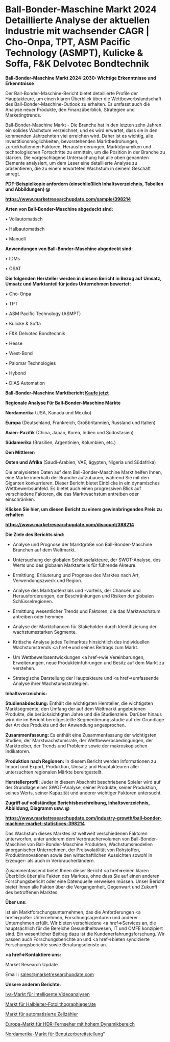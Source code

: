 # Ball-Bonder-Maschine Markt 2024 Detaillierte Analyse der aktuellen Industrie mit wachsender CAGR | Cho-Onpa, TPT, ASM Pacific Technology (ASMPT), Kulicke & Soffa, F&K Delvotec Bondtechnik

<strong>Ball-Bonder-Maschine Markt 2024-2030: Wichtige Erkenntnisse und Erkenntnisse</strong>

Der Ball-Bonder-Maschine-Bericht bietet detaillierte Profile der Hauptakteure, um einen klaren Überblick über die Wettbewerbslandschaft des Ball-Bonder-Maschine-Outlook zu erhalten. Es umfasst auch die Analyse neuer Produkte, den Finanzüberblick, Strategien und Marketingtrends.

Ball-Bonder-Maschine Markt - Die Branche hat in den letzten zehn Jahren ein solides Wachstum verzeichnet, und es wird erwartet, dass sie in den kommenden Jahrzehnten viel erreichen wird. Daher ist es wichtig, alle Investitionsmöglichkeiten, bevorstehenden Marktbedrohungen, zurückhaltenden Faktoren, Herausforderungen, Marktdynamiken und technologischen Fortschritte zu ermitteln, um die Position in der Branche zu stärken. Die vorgeschlagene Untersuchung hat alle oben genannten Elemente analysiert, um dem Leser eine detaillierte Analyse zu präsentieren, die zu einem erwarteten Wachstum in seinem Geschäft anregt.



<strong><b>PDF-Beispielkopie anfordern (einschließlich Inhaltsverzeichnis, Tabellen und Abbildungen) @ </b></strong>

<strong><a href=https://www.marketresearchupdate.com/sample/398214>

<strong>https://www.marketresearchupdate.com/sample/398214</u></a></strong></strong>



<strong>Arten von Ball-Bonder-Maschine abgedeckt sind:</strong>

• Vollautomatisch

• Halbautomatisch

• Manuell



<strong>Anwendungen von Ball-Bonder-Maschine abgedeckt sind:</strong>

• IDMs

• OSAT



<strong>Die folgenden Hersteller werden in diesem Bericht in Bezug auf Umsatz, Umsatz und Marktanteil für jedes Unternehmen bewertet:</strong>

• Cho-Onpa

• TPT

• ASM Pacific Technology (ASMPT)

• Kulicke & Soffa

• F&K Delvotec Bondtechnik

• Hesse

• West-Bond

• Palomar Technologies

• Hybond

• DIAS Automation



<strong>Ball-Bonder-Maschine Marktbericht <a href=https://www.marketresearchupdate.com/buynow/398214>Kaufe jetzt</a></strong>



<strong>Regionale Analyse Für Ball-Bonder-Maschine Märkte</strong>



<strong>Nordamerika</strong> (USA, Kanada und Mexiko)



<strong>Europa</strong> (Deutschland, Frankreich, Großbritannien, Russland und Italien)



<strong>Asien-Pazifik</strong> (China, Japan, Korea, Indien und Südostasien)



<strong>Südamerika</strong> (Brasilien, Argentinien, Kolumbien, etc.)



<strong>Den Mittleren</strong> 

<strong>Osten und Afrika</strong> (Saudi-Arabien, VAE, ägypten, Nigeria und Südafrika)

Die analysierten Daten auf dem Ball-Bonder-Maschine Markt helfen Ihnen, eine Marke innerhalb der Branche aufzubauen, während Sie mit den Giganten konkurrieren. Dieser Bericht bietet Einblicke in ein dynamisches Wettbewerbsumfeld. Es bietet auch einen progressiven Blick auf verschiedene Faktoren, die das Marktwachstum antreiben oder einschränken.



<strong>Klicken Sie hier, um diesen Bericht zu einem gewinnbringenden Preis zu erhalten
</strong>

<strong><a href=https://www.marketresearchupdate.com/discount/398214>https://www.marketresearchupdate.com/discount/398214</b></u></strong></a>



<strong>Die Ziele des Berichts sind:</strong>

- Analyse und Prognose der Marktgröße von Ball-Bonder-Maschine Branchen auf dem Weltmarkt.

- Untersuchung der globalen Schlüsselakteure, der SWOT-Analyse, des Werts und des globalen Marktanteils für führende Akteure.

- Ermittlung, Erläuterung und Prognose des Marktes nach Art, Verwendungszweck und Region.

- Analyse des Marktpotenzials und -vorteils, der Chancen und Herausforderungen, der Beschränkungen und Risiken der globalen Schlüsselregionen.

- Ermittlung wesentlicher Trends und Faktoren, die das Marktwachstum antreiben oder hemmen.

- Analyse der Marktchancen für Stakeholder durch Identifizierung der wachstumsstarken Segmente.

- Kritische Analyse jedes Teilmarktes hinsichtlich des individuellen Wachstumstrends <a href=>und</a> seines Beitrags zum Markt.

- Um Wettbewerbsentwicklungen <a href=>wie</a> Vereinbarungen, Erweiterungen, neue Produkteinführungen und Besitz auf dem Markt zu verstehen.

- Strategische Darstellung der Hauptakteure und <a href=>umfas</a>sende Analyse ihrer Wachstumsstrategien.



<strong>Inhaltsverzeichnis:</strong>



<strong>Studienabdeckung:</strong> Enthält die wichtigsten Hersteller, die wichtigsten Marktsegmente, den Umfang der auf dem Weltmarkt angebotenen Produkte, die berücksichtigten Jahre und die Studienziele. Darüber hinaus wird die im Bericht bereitgestellte Segmentierungsstudie auf der Grundlage der Art des Produkts und der Anwendung angesprochen.



<strong>Zusammenfassung:</strong> Es enthält eine Zusammenfassung der wichtigsten Studien, der Marktwachstumsrate, der Wettbewerbsbedingungen, der Markttreiber, der Trends und Probleme sowie der makroskopischen Indikatoren.



<strong>Produktion nach Regionen:</strong> In diesem Bericht werden Informationen zu Import und Export, Produktion, Umsatz und Hauptakteuren aller untersuchten regionalen Märkte bereitgestellt.



<strong>Herstellerprofil:</strong> Jeder in diesem Abschnitt beschriebene Spieler wird auf der Grundlage einer SWOT-Analyse, seiner Produkte, seiner Produktion, seines Werts, seiner Kapazität und anderer wichtiger Faktoren untersucht.



<strong><b>Zugriff auf vollständige Berichtsbeschreibung, Inhaltsverzeichnis, Abbildung, Diagramm usw. @ </b></strong>

<strong><a href=https://www.marketresearchupdate.com/industry-growth/ball-bonder-machine-market-statistices-398214>https://www.marketresearchupdate.com/industry-growth/ball-bonder-machine-market-statistices-398214</a></strong>

Das Wachstum dieses Marktes ist weltweit verschiedenen Faktoren unterworfen, unter anderem dem Verbrauchervolumen von Ball-Bonder-Maschine von Ball-Bonder-Maschine Produkten, Wachstumsmodellen anorganischer Unternehmen, der Preisvolatilität von Rohstoffen, Produktinnovationen sowie den wirtschaftlichen Aussichten sowohl in Erzeuger- als auch in Verbraucherländern.

Zusammenfassend bietet Ihnen dieser Bericht <a href=>einen</a> klaren Überblick über alle Fakten des Marktes, ohne dass Sie auf einen anderen Forschungsbericht oder eine Datenquelle verweisen müssen. Unser Bericht bietet Ihnen alle Fakten über die Vergangenheit, Gegenwart und Zukunft des betroffenen Marktes.



<strong>Über uns:</strong>

 ist ein Marktforschungsunternehmen, das die Anforderungen <a href=>großer</a> Unternehmen, Forschungsagenturen und anderer Unternehmen erfüllt. Wir bieten verschiedene <a href=>Services</a> an, die hauptsächlich für die Bereiche Gesundheitswesen, IT und CMFE konzipiert sind. Ein wesentlicher Beitrag dazu ist die Kundenerfahrungsforschung. Wir passen auch Forschungsberichte an und <a href=>bieten</a> syndizierte Forschungsberichte sowie Beratungsdienste an.



<strong><a href=>Kontaktiere uns:</a></strong>

Market Research Update

Email : sales@marketresearchupdate.com



<strong>Unsere anderen Berichte:</strong>

<a href=https://www.linkedin.com/pulse/intelligent-video-analytics-iva-market-analysis-understanding>Iva-Markt für intelligente Videoanalysen</a>

<a href=https://www.linkedin.com/pulse/semiconductor-photolithography-equipment-market-outlooks>Markt für Halbleiter-Fotolithographiegeräte</a>

<a href=https://www.linkedin.com/pulse/automated-cell-counters-market-size>Markt für automatisierte Zellzähler</a>

<a href=https://www.linkedin.com/pulse/europe-high-dynamic-range-hdr-tvs-market-2023>Europa-Markt für HDR-Fernseher mit hohem Dynamikbereich</a>

<a href=https://www.linkedin.com/pulse/north-america-user-provisioning-market-size-share>Nordamerika-Markt für Benutzerbereitstellung</a>"
